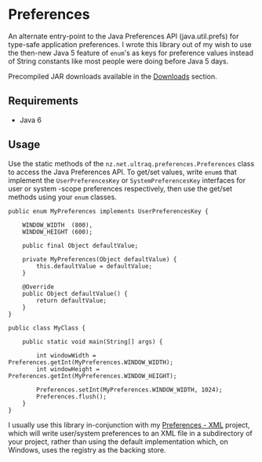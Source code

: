 
Preferences
===========

An alternate entry-point to the Java Preferences API (java.util.prefs) for
type-safe application preferences.  I wrote this library out of my wish to use
the then-new Java 5 feature of `enum`'s as keys for preference values instead of
String constants like most people were doing before Java 5 days.

Precompiled JAR downloads available in the [Downloads](downloads) section.


Requirements
------------

 - Java 6


Usage
-----

Use the static methods of the `nz.net.ultraq.preferences.Preferences` class to
access the Java Preferences API. To get/set values, write `enum`s that implement
the `UserPreferencesKey` or `SystemPreferencesKey` interfaces for user or system
-scope preferences respectively, then use the get/set methods using your `enum`
classes.

	public enum MyPreferences implements UserPreferencesKey {
	
		WINDOW_WIDTH  (800),
		WINDOW_HEIGHT (600);

		public final Object defaultValue;
		
		private MyPreferences(Object defaultValue) {
			this.defaultValue = defaultValue;
		}
	
		@Override
		public Object defaultValue() {
			return defaultValue;
		}
	}
	
	public class MyClass {
	
		public static void main(String[] args) {
	
			int windowWidth = Preferences.getInt(MyPreferences.WINDOW_WIDTH);
			int windowHeight = Preferences.getInt(MyPreferences.WINDOW_HEIGHT);
	
			Preferences.setInt(MyPreferences.WINDOW_WIDTH, 1024);
			Preferences.flush();
		}
	}

I usually use this library in-conjunction with my [Preferences - XML](https://github.com/ultraq/preferences-xml)
project, which will write user/system preferences to an XML file in a
subdirectory of your project, rather than using the default implementation
which, on Windows, uses the registry as the backing store.
